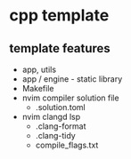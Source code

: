 # cpp template

## template features

- app, utils
- app / engine - static library
- Makefile
- nvim compiler solution file
    - .solution.toml
- nvim clangd lsp
    - .clang-format
    - .clang-tidy
    - compile_flags.txt
